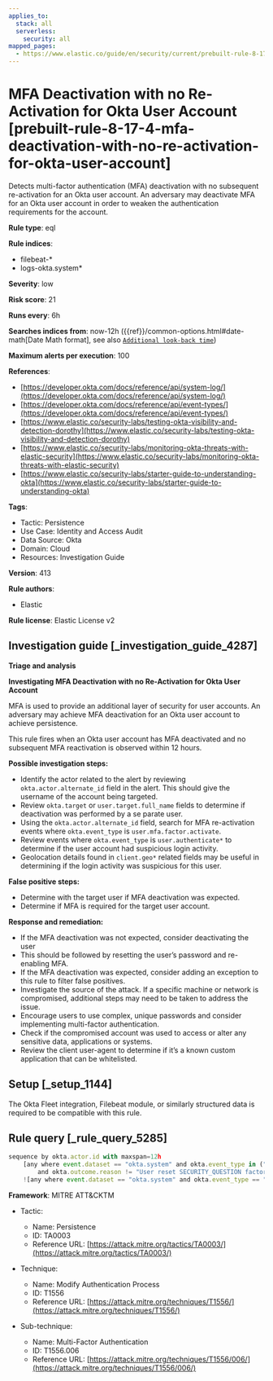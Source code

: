 ```yaml
---
applies_to:
  stack: all
  serverless:
    security: all
mapped_pages:
  - https://www.elastic.co/guide/en/security/current/prebuilt-rule-8-17-4-mfa-deactivation-with-no-re-activation-for-okta-user-account.html
---
```


# MFA Deactivation with no Re-Activation for Okta User Account [prebuilt-rule-8-17-4-mfa-deactivation-with-no-re-activation-for-okta-user-account]

Detects multi-factor authentication (MFA) deactivation with no subsequent re-activation for an Okta user account. An adversary may deactivate MFA for an Okta user account in order to weaken the authentication requirements for the account.

**Rule type**: eql

**Rule indices**:

* filebeat-*
* logs-okta.system*

**Severity**: low

**Risk score**: 21

**Runs every**: 6h

**Searches indices from**: now-12h ({{ref}}/common-options.html#date-math[Date Math format], see also [`Additional look-back time`](docs-content://solutions/security/detect-and-alert/create-detection-rule.md#rule-schedule))

**Maximum alerts per execution**: 100

**References**:

* [https://developer.okta.com/docs/reference/api/system-log/](https://developer.okta.com/docs/reference/api/system-log/)
* [https://developer.okta.com/docs/reference/api/event-types/](https://developer.okta.com/docs/reference/api/event-types/)
* [https://www.elastic.co/security-labs/testing-okta-visibility-and-detection-dorothy](https://www.elastic.co/security-labs/testing-okta-visibility-and-detection-dorothy)
* [https://www.elastic.co/security-labs/monitoring-okta-threats-with-elastic-security](https://www.elastic.co/security-labs/monitoring-okta-threats-with-elastic-security)
* [https://www.elastic.co/security-labs/starter-guide-to-understanding-okta](https://www.elastic.co/security-labs/starter-guide-to-understanding-okta)

**Tags**:

* Tactic: Persistence
* Use Case: Identity and Access Audit
* Data Source: Okta
* Domain: Cloud
* Resources: Investigation Guide

**Version**: 413

**Rule authors**:

* Elastic

**Rule license**: Elastic License v2

## Investigation guide [_investigation_guide_4287]

**Triage and analysis**

**Investigating MFA Deactivation with no Re-Activation for Okta User Account**

MFA is used to provide an additional layer of security for user accounts. An adversary may achieve MFA deactivation for an Okta user account to achieve persistence.

This rule fires when an Okta user account has MFA deactivated and no subsequent MFA reactivation is observed within 12 hours.

**Possible investigation steps:**

* Identify the actor related to the alert by reviewing `okta.actor.alternate_id` field in the alert. This should give the username of the account being targeted.
* Review `okta.target` or `user.target.full_name` fields to determine if deactivation was performed by a se parate user.
* Using the `okta.actor.alternate_id` field, search  for MFA re-activation events where `okta.event_type` is `user.mfa.factor.activate`.
* Review events where `okta.event_type` is `user.authenticate*` to determine if the user account had suspicious login activity.
* Geolocation details found in `client.geo*` related fields may be useful in determining if the login activity was suspicious for this user.

**False positive steps:**

* Determine with the target user if MFA deactivation was expected.
* Determine if MFA is required for the target user account.

**Response and remediation:**

* If the MFA deactivation was not expected, consider deactivating the user
* This should be followed by resetting the user’s password and re-enabling MFA.
* If the MFA deactivation was expected, consider adding an exception to this rule to filter false positives.
* Investigate the source of the attack. If a specific machine or network is compromised, additional steps may need to be taken to address the issue.
* Encourage users to use complex, unique passwords and consider implementing multi-factor authentication.
* Check if the compromised account was used to access or alter any sensitive data, applications or systems.
* Review the client user-agent to determine if it’s a known custom application that can be whitelisted.


## Setup [_setup_1144]

The Okta Fleet integration, Filebeat module, or similarly structured data is required to be compatible with this rule.


## Rule query [_rule_query_5285]

```js
sequence by okta.actor.id with maxspan=12h
    [any where event.dataset == "okta.system" and okta.event_type in ("user.mfa.factor.deactivate", "user.mfa.factor.reset_all")
        and okta.outcome.reason != "User reset SECURITY_QUESTION factor" and okta.outcome.result == "SUCCESS"]
    ![any where event.dataset == "okta.system" and okta.event_type == "user.mfa.factor.activate"]
```

**Framework**: MITRE ATT&CKTM

* Tactic:

    * Name: Persistence
    * ID: TA0003
    * Reference URL: [https://attack.mitre.org/tactics/TA0003/](https://attack.mitre.org/tactics/TA0003/)

* Technique:

    * Name: Modify Authentication Process
    * ID: T1556
    * Reference URL: [https://attack.mitre.org/techniques/T1556/](https://attack.mitre.org/techniques/T1556/)

* Sub-technique:

    * Name: Multi-Factor Authentication
    * ID: T1556.006
    * Reference URL: [https://attack.mitre.org/techniques/T1556/006/](https://attack.mitre.org/techniques/T1556/006/)



